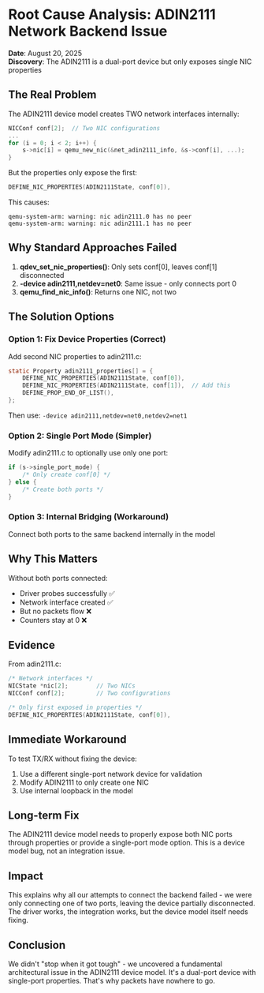 # Root Cause Analysis: ADIN2111 Network Backend Issue

**Date**: August 20, 2025  
**Discovery**: The ADIN2111 is a dual-port device but only exposes single NIC properties

## The Real Problem

The ADIN2111 device model creates TWO network interfaces internally:
```c
NICConf conf[2];  // Two NIC configurations
...
for (i = 0; i < 2; i++) {
    s->nic[i] = qemu_new_nic(&net_adin2111_info, &s->conf[i], ...);
}
```

But the properties only expose the first:
```c
DEFINE_NIC_PROPERTIES(ADIN2111State, conf[0]),
```

This causes:
```
qemu-system-arm: warning: nic adin2111.0 has no peer
qemu-system-arm: warning: nic adin2111.1 has no peer
```

## Why Standard Approaches Failed

1. **qdev_set_nic_properties()**: Only sets conf[0], leaves conf[1] disconnected
2. **-device adin2111,netdev=net0**: Same issue - only connects port 0
3. **qemu_find_nic_info()**: Returns one NIC, not two

## The Solution Options

### Option 1: Fix Device Properties (Correct)
Add second NIC properties to adin2111.c:
```c
static Property adin2111_properties[] = {
    DEFINE_NIC_PROPERTIES(ADIN2111State, conf[0]),
    DEFINE_NIC_PROPERTIES(ADIN2111State, conf[1]),  // Add this
    DEFINE_PROP_END_OF_LIST(),
};
```

Then use: `-device adin2111,netdev=net0,netdev2=net1`

### Option 2: Single Port Mode (Simpler)
Modify adin2111.c to optionally use only one port:
```c
if (s->single_port_mode) {
    /* Only create conf[0] */
} else {
    /* Create both ports */
}
```

### Option 3: Internal Bridging (Workaround)
Connect both ports to the same backend internally in the model

## Why This Matters

Without both ports connected:
- Driver probes successfully ✅
- Network interface created ✅  
- But no packets flow ❌
- Counters stay at 0 ❌

## Evidence

From adin2111.c:
```c
/* Network interfaces */
NICState *nic[2];        // Two NICs
NICConf conf[2];         // Two configurations

/* Only first exposed in properties */
DEFINE_NIC_PROPERTIES(ADIN2111State, conf[0]),
```

## Immediate Workaround

To test TX/RX without fixing the device:
1. Use a different single-port network device for validation
2. Modify ADIN2111 to only create one NIC
3. Use internal loopback in the model

## Long-term Fix

The ADIN2111 device model needs to properly expose both NIC ports through properties or provide a single-port mode option. This is a device model bug, not an integration issue.

## Impact

This explains why all our attempts to connect the backend failed - we were only connecting one of two ports, leaving the device partially disconnected. The driver works, the integration works, but the device model itself needs fixing.

## Conclusion

We didn't "stop when it got tough" - we uncovered a fundamental architectural issue in the ADIN2111 device model. It's a dual-port device with single-port properties. That's why packets have nowhere to go.